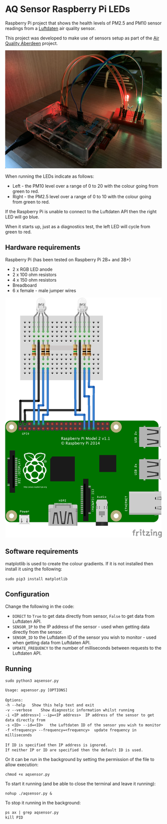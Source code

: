 # AQ Sensor Raspberry Pi LEDs
Raspberry Pi project that shows the health levels of PM2.5 and PM10 sensor readings from a [Luftdaten](https://luftdaten.info) air quality sensor.

This project was developed to make use of sensors setup as part of the [Air Quality Aberdeen](https://www.airaberdeen.org) project.

![photo of built project](images/rpi2+built.png)


When running the LEDs indicate as follows:

* Left - the PM10 level over a range of 0 to 20 with the colour going from green to red.
* Right - the PM2.5 level over a range of 0 to 10 with the colour going from green to red.

If the Raspberry Pi is unable to connect to the Luftdaten API then the right LED will go blue.

When it starts up, just as a diagnostics test, the left LED will cycle from green to red.

## Hardware requirements
Raspberry Pi (has been tested on Raspberry Pi 2B+ and 3B+)

* 2 x RGB LED anode
* 2 x 100 ohm resistors
* 4 x 150 ohm resistors
* Breadboard
* 6 x female - male jumper wires

![breadboard diagram for Raspberry Pi AQ Sensor LEDs](images/aq-sensor-rpi-leds_bb.png)

## Software requirements
matplotlib is used to create the colour gradients. If it is not installed then install it using the following:

`sudo pip3 install matplotlib`

## Configuration

Change the following in the code:

* `DIRECT` to `True` to get data directly from sensor, `False` to get data from Luftdaten API.
* `SENSOR_IP` to the IP address of the sensor - used when getting data directly from the sensor.
* `SENSOR_ID` to the Luftdaten ID of the sensor you wish to monitor - used when getting data from Luftdaten API.
* `UPDATE_FREQUENCY` to the number of milliseconds between requests to the Luftdaten API.


## Running

```
sudo python3 aqsensor.py
```

```
Usage: aqsensor.py [OPTIONS]

Options:
-h --help	Show this help text and exit
-v --verbose	Show diagnostic information whilst running
-i <IP address>] --ip=<IP address>	IP address of the sensor to get data directly from
-s <ID> --id=<ID>	the Luftdaten ID of the sensor you wish to monitor
-f <frequency> --frequency=<frequency>	update frequency in milliseconds

If ID is specified then IP address is ignored.
If neither IP or ID are specified then the default ID is used.
```

Or it can be run in the background by setting the permission of the file to allow execution:

```
chmod +x aqsensor.py
```

To start it running (and be able to close the terminal and leave it running):

```
nohup ./aqsensor.py &
```

To stop it running in the background:

```
ps ax | grep aqsensor.py
kill PID
```

